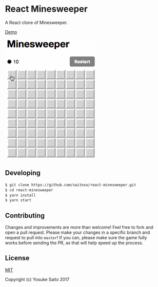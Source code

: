 # React Minesweeper

A React clone of Minesweeper.

[Demo](https://saitoxu.io/playground/react-minesweeper)

![Screenshot](screenshot.gif)

## Developing

```sh
$ git clone https://github.com/saitoxu/react-minesweeper.git
$ cd react-minesweeper
$ yarn install
$ yarn start
```

## Contributing
Changes and improvements are more than welcome! Feel free to fork and open a pull request. Please make your changes in a specific branch and request to pull into `master`! If you can, please make sure the game fully works before sending the PR, as that will help speed up the process.

## License
[MIT](http://opensource.org/licenses/MIT)

Copyright (c) Yosuke Saito 2017
